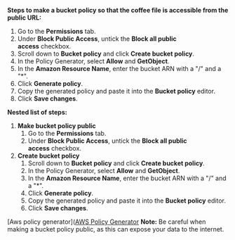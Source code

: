 **Steps to make a bucket policy so that the coffee file is accessible from the public URL:**

1. Go to the **Permissions** tab.
2. Under **Block Public Access**, untick the **Block all public access** checkbox.
3. Scroll down to **Bucket policy** and click **Create bucket policy**.
4. In the Policy Generator, select **Allow** and **GetObject**.
5. In the **Amazon Resource Name**, enter the bucket ARN with a "/" and a "*".
6. Click **Generate policy**.
7. Copy the generated policy and paste it into the **Bucket policy** editor.
8. Click **Save changes**.

**Nested list of steps:**

1. **Make bucket policy public**
    1. Go to the **Permissions** tab.
    2. Under **Block Public Access**, untick the **Block all public access** checkbox.
2. **Create bucket policy**
    1. Scroll down to **Bucket policy** and click **Create bucket policy**.
    2. In the Policy Generator, select **Allow** and **GetObject**.
    3. In the **Amazon Resource Name**, enter the bucket ARN with a "/" and a "*".
    4. Click **Generate policy**.
    5. Copy the generated policy and paste it into the **Bucket policy** editor.
    6. Click **Save changes**.

[Aws policy generator]([AWS Policy Generator](https://awspolicygen.s3.amazonaws.com/policygen.html)
**Note:** Be careful when making a bucket policy public, as this can expose your data to the internet.